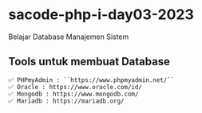 # sacode-php-i-day03-2023
Belajar Database Manajemen Sistem

## Tools untuk membuat Database
	✅ PHPmyAdmin : ``https://www.phpmyadmin.net/``
	✅ Oracle : https://www.oracle.com/id/
	✅ Mongodb : https://www.mongodb.com/
	✅ Mariadb : https://mariadb.org/
